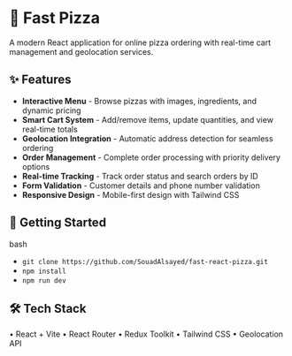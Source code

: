 # 🍕 Fast Pizza 

A modern React application for online pizza ordering with real-time cart management and geolocation services.

## ✨ Features

- **Interactive Menu** - Browse pizzas with images, ingredients, and dynamic pricing
- **Smart Cart System** - Add/remove items, update quantities, and view real-time totals
- **Geolocation Integration** - Automatic address detection for seamless ordering
- **Order Management** - Complete order processing with priority delivery options
- **Real-time Tracking** - Track order status and search orders by ID
- **Form Validation** - Customer details and phone number validation
- **Responsive Design** - Mobile-first design with Tailwind CSS
  
## 🚀 Getting Started
bash
- `git clone https://github.com/SouadAlsayed/fast-react-pizza.git`
- `npm install`
- `npm run dev`

## 🛠️ Tech Stack
• React + Vite • React Router • Redux Toolkit • Tailwind CSS • Geolocation API
